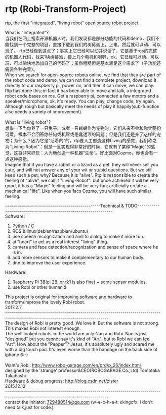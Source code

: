 # rtp (Robi-Transform-Project)
rtp, the first "integrated", "living robot" open source robot project. <br/>

What is "integrated"? <br/>
当我们在网上搜索开源机器人时，我们发现都是部分功能的代码和demo，我们不能找到一个完整的项目，直接下载到我们的树莓派上，上电，然后就可以动、可以玩了。
rtp已经做到这点了；事实上它已经可以动并说话了，它是基于ros的完整的机器人代码，找来1块树莓派，接上几个电机和喇叭，ok，它已经可以动、可以玩、可以愉快地添加自己的代码了；虽然粗糙但是基本满足这个需求了（子功能还需要各种完善）。<br/>
When we search for open-source robots online, we find that they are part of the robot code and demo, we can not find a complete project, download it directly to our raspberry pi, power on, and then  it can move, we can play.
Rtp has done this; in fact it has been able to move and talk, a integrated robot code bases on ros. Get a raspberry pi, connected a few motors and a speaker/microphone, ok, it's ready. You can play, change code, try again. Although rough but basically meet the needs of play it happily(sub-function also needs a variety of improvement).<br/>
<br/>
What is "living robot"? <br/>
想象一下当你养了一只兔子、或者一只蜥蜴作为宠物时，它们从来不会和你卖萌扮可爱，根本不会回答你任何或机智或愚蠢透顶的问题；但是我们还是养了这样的宠物；为什么？因为它是“活着的”的。rtp要人工创造这种Living的感觉，我们称之为“Living-Robot”：但是一旦实现得非常好的时候，它就有了某种“Magic”的感觉，这将非常好玩：人为地创造一种机器“生命”。好比面对Cozmo，你也会有一点这种感觉。<br/>
Imagine that if you have a rabbit or a lizard as a pet, they will never sell you cute, and will not answer any of your wit or stupid questions. But we still keep such a pet; why? Because it is "alive". Rtp is responsible to create the feeling of "alive", we call it "Living-Robot": but once achieved it will be very good, it has a "Magic" feeling and will be very fun: artificially create a mechanical  "life". Like when you facs Cozmo, you will have such similar feeling. <br/>

------------------------------------------------Technical & TODO-----------------------------------------------------------------<br/>
Software: <br/>
1. Python / C <br/>
2. ROS & linux(debian/raspbian/ubuntu) <br/>
3. use speech recognization and aiml to dialog to make it more fun. <br/>
2. ai "heart" to act as a real interest "living" thing. <br/>
3. camera and face detection/recognization and sense of space where he is in. <br/>
4. add more sensors to make it complementary to our human body. <br/>
5. dnn to improve the user experience. <br/>

Hardware:  <br/>
1. Raspberry Pi 3B(pi 2B, or tk1 is also fine) + some sensor modules.  <br/>
2. use Robi or other humanid <br/>

This project is original for improving software and hardware to tranform/improve the lovely Robi robot. <br/>
2017.2.7 <br/>
----------------------------------------------------------------------------------------------------------------------------------<br/>
The design of Robi is pretty good. We love it. But the software is not strong. This makes Robi not interest enough.   <br/>
The well looked robots in the world are only Nao and Robi. Nao is just "designed" but you cannot say it's kind of "Art", but to Robi we can feel "Art". 
How about the "Pepper"? Jesus, it's absolutely ugly and scared me with a big touch pad. It's even worse than the bandage on the back side of iphone 6:-)   <br/>
<br/>
Waht's Robi: http://www.robo-garage.com/en/prd/p_26/index.html  <br/> 
designed by the 'strange' professor&CEO(ROBOGARAGE.Co.,Ltd) Tomotaka Takahashi  <br/> 
Hardware & debug progress: http://blog.csdn.net/zister <br/>
2015.12.12 <br/>
----------------------------------------------------------------------------------------------------------------------------------<br/>
contact the initiator: 729480514@qq.com (w-e-c-h-a-t: ckingcfx. I don't need talk,just for code.) <br/>


